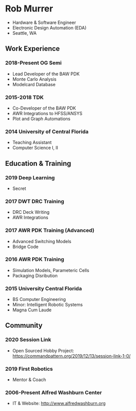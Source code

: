 # Rob Murrer
* Hardware & Software Engineer
* Electronic Design Automation (EDA)
* Seattle, WA

## Work Experience
### 2018-Present OG Semi
- Lead Developer of the BAW PDK
- Monte Carlo Analysis
- Modelcard Database

### 2015-2018 TDK
- Co-Developer of the BAW PDK
- AWR Integrations to HFSS/ANSYS
- Plot and Graph Automations

### 2014 University of Central Florida
- Teaching Assistant
- Computer Science I, II

## Education & Training

### 2019 Deep Learning
- Secret

### 2017 DWT DRC Training
- DRC Deck Writing
- AWR Integrations

### 2017 AWR PDK Training (Advanced)
- Advanced Switching Models
- Bridge Code

### 2016 AWR PDK Training
- Simulation Models, Parameteric Cells
- Packaging Disribution

### 2015 University Central Florida
* BS Computer Engineering
* Minor: Intelligent Robotic Systems
* Magna Cum Laude

## Community

### 2020 Session Link
- Open Sourced Hobby Project: https://commandpattern.org/2019/12/13/session-link-1-0/

### 2019 First Robotics
- Mentor & Coach 

### 2006-Present Alfred Washburn Center
- IT & Website: http://www.alfredwashburn.org
